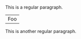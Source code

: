 This is a regular paragraph.

<table>
    <tr>
        <td>Foo</td>
    </tr>
</table>

This is another regular paragraph.